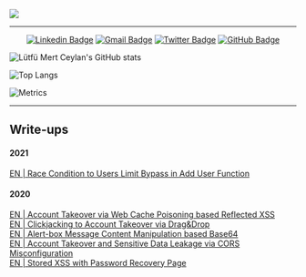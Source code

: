 [![](https://raw.githubusercontent.com/lutfumertceylan/lutfumertceylan/main/chat.svg)](https://www.linkedin.com/in/lutfumertceylan/)

------
<center>
  
[![Linkedin Badge](https://img.shields.io/badge/-Lütfü%20Mert%20Ceylan-e9e9e9?style=flat&logo=Linkedin&logoColor=blue&link=https://www.linkedin.com/in/lutfumertceylan/)](https://www.linkedin.com/in/lutfumertceylan/) 
[![Gmail Badge](https://img.shields.io/badge/-lutfu.mertceylan@owasp.org-e9e9e9?style=flat&logo=Gmail&logoColor=red&link=mailto:lutfu.mertceylan@owasp.org)](mailto:lutfu.mertceylan@owasp.org)
[![Twitter Badge](https://img.shields.io/badge/-Lütfü%20Mert%20Ceylan-e9e9e9?style=flat&logo=twitter&logoColor=blue&link=https://twitter.com/lutfumertceylan/)](https://twitter.com/lutfumertceylan/) 
[![GitHub Badge](https://img.shields.io/badge/-lutfumertceylan-e9e9e9?style=flat&logo=GitHub&logoColor=red&link=https://github.com/lutfumertceylan)](https://github.com/lutfumertceylan)
  
 </center>

![Lütfü Mert Ceylan's GitHub stats](https://github-readme-stats.vercel.app/api?username=lutfumertceylan&show_icons=true&theme=material-palenight)

![Top Langs](https://github-readme-stats.vercel.app/api/top-langs/?username=lutfumertceylan&layout=compact&theme=material-palenight)

![Metrics](https://metrics.lecoq.io/lutfumertceylan)

------

<h2>Write-ups</h2>

<h4>2021</h4>
<a href="https://lutfumertceylan.com.tr/posts/race-condition-limit-bypass/">EN | Race Condition to Users Limit Bypass in Add User Function</a><br>

<h4>2020</h4>
<a href="https://lutfumertceylan.com.tr/posts/acc-takeover-web-cache-xss/">EN | Account Takeover via Web Cache Poisoning based Reflected XSS</a><br>
<a href="https://lutfumertceylan.com.tr/posts/clickjacking-acc-takeover-drag-drop/">EN | Clickjacking to Account Takeover via Drag&Drop</a><br>
<a href="https://lutfumertceylan.com.tr/posts/alertbox-manipulation-base64/">EN | Alert-box Message Content Manipulation based Base64</a><br>
<a href="https://lutfumertceylan.com.tr/posts/ato-and-data-leakage-via-cors-misc/">EN | Account Takeover and Sensitive Data Leakage via CORS Misconfiguration</a><br>
<a href="https://lutfumertceylan.com.tr/posts/stored-xss-with-password-recovery-page/">EN | Stored XSS with Password Recovery Page</a><br>
